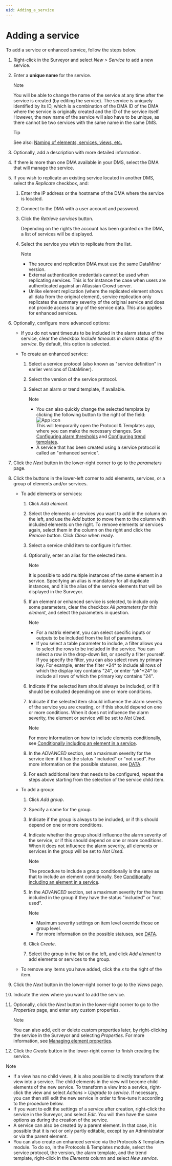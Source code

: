 ```yaml
---
uid: Adding_a_service
---
```


# Adding a service

To add a service or enhanced service, follow the steps below.

1. Right-click in the Surveyor and select *New \> Service* to add a new service.

1. Enter a **unique name** for the service.

   > [!NOTE]
   > You will be able to change the name of the service at any time after the service is created (by editing the service). The service is uniquely identified by its ID, which is a combination of the DMA ID of the DMA where the service is originally created and the ID of the service itself. However, the new name of the service will also have to be unique, as there cannot be two services with the same name in the same DMS.

   > [!TIP]
   > See also: [Naming of elements, services, views, etc.](xref:NamingConventions#naming-of-elements-services-views-etc)

1. Optionally, add a description with more detailed information.

1. If there is more than one DMA available in your DMS, select the DMA that will manage the service.

1. If you wish to replicate an existing service located in another DMS, select the *Replicate* checkbox, and:

   1. Enter the IP address or the hostname of the DMA where the service is located.

   1. Connect to the DMA with a user account and password.

   1. Click the *Retrieve services* button.

      Depending on the rights the account has been granted on the DMA, a list of services will be displayed.

   1. Select the service you wish to replicate from the list.

      > [!NOTE]
      >
      > - The source and replication DMA must use the same DataMiner version.
      > - External authentication credentials cannot be used when replicating services. This is for instance the case when users are authenticated against an Atlassian Crowd server.
      > - Unlike element replication (where the replicated element shows all data from the original element), service replication only replicates the summary severity of the original service and does not provide access to any of the service data. This also applies for enhanced services.

1. Optionally, configure more advanced options:

   - If you do not want timeouts to be included in the alarm status of the service, clear the checkbox *Include timeouts in alarm status of the service*. By default, this option is selected.

   - To create an enhanced service:

        1. Select a service protocol (also known as "service definition" in earlier versions of DataMiner).

        1. Select the version of the service protocol.

        1. Select an alarm or trend template, if available.

           > [!NOTE]
           >
           > - You can also quickly change the selected template by clicking the following button to the right of the field: ![App icon](~/dataminer/images/Open_protocols_app_icon.png)<br>This will temporarily open the Protocol & Templates app, where you can make the necessary changes. See [Configuring alarm thresholds](xref:Configuring_normal_alarm_thresholds) and [Configuring trend templates](xref:Configuring_trend_templates).
           > - A service that has been created using a service protocol is called an "enhanced service".

1. Click the *Next* button in the lower-right corner to go to the *parameters* page.

1. Click the buttons in the lower-left corner to add elements, services, or a group of elements and/or services.

   - To add elements or services:

        1. Click *Add element*.

        1. Select the elements or services you want to add in the column on the left, and use the *Add* button to move them to the column with included elements on the right. To remove elements or services again, select them in the column on the right and click the *Remove* button. Click *Close* when ready.

        1. Select a service child item to configure it further.

        1. Optionally, enter an alias for the selected item.

           > [!NOTE]
           >
           > It is possible to add multiple instances of the same element in a service. Specifying an alias is mandatory for all duplicate instances, and it is the alias of the service elements that will be displayed in the Surveyor.

        1. If an element or enhanced service is selected, to include only some parameters, clear the checkbox *All parameters for this element*, and select the parameters in question.

           > [!NOTE]
           >
           > - For a matrix element, you can select specific inputs or outputs to be included from the list of parameters.
           > - If you select a table parameter to include, a filter allows you to select the rows to be included in the service. You can select a row in the drop-down list, or specify a filter yourself. If you specify the filter, you can also select rows by primary key. For example, enter the filter \*24\* to include all rows of which the display key contains "24", or enter ^pk^\*24\* to include all rows of which the primary key contains "24".

        1. Indicate if the selected item should always be included, or if it should be excluded depending on one or more conditions.

        1. Indicate if the selected item should influence the alarm severity of the service you are creating, or if this should depend on one or more conditions. When it does not influence the alarm severity, the element or service will be set to *Not Used*.

           > [!NOTE]
           > For more information on how to include elements conditionally, see [Conditionally including an element in a service](xref:Conditionally_including_an_element_in_a_service).

        1. In the *ADVANCED* section, set a maximum severity for the service item if it has the status "included" or "not used". For more information on the possible statuses, see [DATA](xref:Service_card_pages#data).

        1. For each additional item that needs to be configured, repeat the steps above starting from the selection of the service child item.

   - To add a group:

        1. Click *Add group*.

        1. Specify a name for the group.

        1. Indicate if the group is always to be included, or if this should depend on one or more conditions.

        1. Indicate whether the group should influence the alarm severity of the service, or if this should depend on one or more conditions. When it does not influence the alarm severity, all elements or services in the group will be set to *Not Used*.

           > [!NOTE]
           > The procedure to include a group conditionally is the same as that to include an element conditionally. See [Conditionally including an element in a service](xref:Conditionally_including_an_element_in_a_service).

        1. In the *ADVANCED* section, set a maximum severity for the items included in the group if they have the status "included" or "not used".

           > [!NOTE]
           >
           > - Maximum severity settings on item level override those on group level.
           > - For more information on the possible statuses, see [DATA](xref:Service_card_pages#data).

        1. Click *Create*.

        1. Select the group in the list on the left, and click *Add element* to add elements or services to the group.

   - To remove any items you have added, click the *x* to the right of the item.

1. Click the *Next* button in the lower-right corner to go to the *Views* page.

1. Indicate the view where you want to add the service.

1. Optionally, click the *Next* button in the lower-right corner to go to the *Properties* page, and enter any custom properties.

   > [!NOTE]
   > You can also add, edit or delete custom properties later, by right-clicking the service in the Surveyor and selecting *Properties*. For more information, see [Managing element properties](xref:Managing_element_properties).

1. Click the *Create* button in the lower-right corner to finish creating the service.

> [!NOTE]
>
> - If a view has no child views, it is also possible to directly transform that view into a service. The child elements in the view will become child elements of the new service. To transform a view into a service, right-click the view and select *Actions* > *Upgrade to service*. If necessary, you can then still edit the new service in order to fine-tune it according to the procedure below.
> - If you want to edit the settings of a service after creation, right-click the service in the Surveyor, and select *Edit*. You will then have the same options as during the creation of the service.
> - A service can also be created by a parent element. In that case, it is possible that it is not or only partly editable, except by an Administrator or via the parent element.
> - You can also create an enhanced service via the Protocols & Templates module. To do so, in the Protocols & Templates module, select the service protocol, the version, the alarm template, and the trend template, right-click in the *Elements* column and select *New service*.
